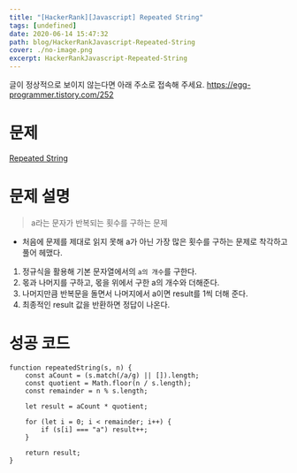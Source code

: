 ```yaml
---
title: "[HackerRank][Javascript] Repeated String"
tags: [undefined]
date: 2020-06-14 15:47:32
path: blog/HackerRankJavascript-Repeated-String
cover: ./no-image.png
excerpt: HackerRankJavascript-Repeated-String
---
```

글이 정상적으로 보이지 않는다면 아래 주소로 접속해 주세요.
https://egg-programmer.tistory.com/252
# 문제

[Repeated String](https://www.hackerrank.com/challenges/repeated-string/problem?h_l=interview&amp;playlist_slugs%5B%5D=interview-preparation-kit&amp;playlist_slugs%5B%5D=warmup)

# 문제 설명

>  
> a라는 문자가 반복되는 횟수를 구하는 문제
> 

*   처음에 문제를 제대로 읽지 못해 a가 아닌 가장 많은 횟수를 구하는 문제로 착각하고 풀어 헤맸다.

1.   정규식을 활용해 기본 문자열에서의 `` a의 개수 ``를 구한다.
2.   몫과 나머지를 구하고, 몫을 위에서 구한 a의 개수와 더해준다.
3.   나머지만큼 반복문을 돌면서 나머지에서 a이면 result를 1씩 더해 준다.
4.   최종적인 result 값을 반환하면 정답이 나온다.

# 성공 코드

<pre><code class="language-js">function repeatedString(s, n) {
    const aCount = (s.match(/a/g) || []).length;
    const quotient = Math.floor(n / s.length);
    const remainder = n % s.length;

    let result = aCount * quotient;

    for (let i = 0; i &lt; remainder; i++) {
        if (s[i] === "a") result++;
    }

    return result;
}</code></pre>